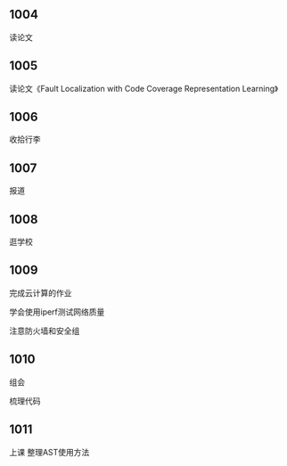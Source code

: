 ## 1004

读论文

## 1005

读论文《Fault Localization with Code Coverage
Representation Learning》

## 1006

收拾行李

## 1007

报道

## 1008

逛学校

## 1009

完成云计算的作业

学会使用iperf测试网络质量

注意防火墙和安全组

## 1010

组会

梳理代码

## 1011

上课 整理AST使用方法
